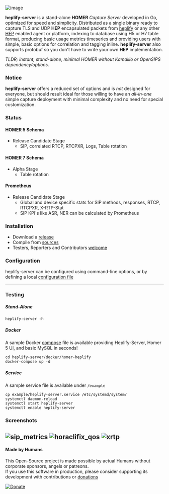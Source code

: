 ![image](https://user-images.githubusercontent.com/1423657/38167610-1bccc596-3538-11e8-944c-8bd9ee0433b2.png)

**heplify-server** is a stand-alone **HOMER** *Capture Server* developed in Go, optimized for speed and simplicity. Distributed as a single binary ready to capture TLS and UDP **HEP** encapsulated packets from [heplify](https://github.com/sipcapture/heplify) or any other [HEP](https://github.com/sipcapture/hep) enabled agent or platform, indexing to database using H5 or H7 table format, producing basic usage metrics timeseries and providing users with simple, basic options for correlation and tagging inline. **heplify-server** also supports protobuf so you don't have to write your own **HEP** implementation.

*TLDR; instant, stand-alone, minimal HOMER without Kamailio or OpenSIPS dependency/options.*

### Notice
**heplify-server** offers a reduced set of options and is *not* designed for everyone, but should result ideal for those willing to have an *all-in-one* simple capture deployment with minimal complexity and no need for special customization.

### Status 
#### HOMER 5 Schema
  * Release Candidate Stage
    * SIP, correlated RTCP, RTCPXR, Logs, Table rotation
#### HOMER 7 Schema
  * Alpha Stage
    * Table rotation
#### Prometheus
  * Release Candidate Stage
    * Global and device specific stats for SIP methods, responses, RTCP, RTCPXR, X-RTP-Stat
    * SIP KPI's like ASR, NER can be calculated by Prometheus

### Installation
* Download a [release](https://github.com/negbie/heplify-server/releases)
* Compile from [sources](https://github.com/negbie/heplify-server/blob/master/docker/heplify-server/Dockerfile)
* Testers, Reporters and Contributors [welcome](https://github.com/sipcapture/heplify-server/issues)

### Configuration
heplify-server can be configured using command-line options, or by defining a local [configuration file](https://github.com/sipcapture/heplify-server/blob/master/example/heplify-server.toml)

------

### Testing
##### Stand-Alone
```
heplify-server -h
```
##### Docker
A sample Docker [compose](https://github.com/sipcapture/heplify-server/tree/master/docker/homer-heplify) file is available providing Heplify-Server, Homer 5 UI, and basic MySQL in seconds!
```
cd heplify-server/docker/homer-heplify
docker-compose up -d
```
##### Service
A sample service file is available under `/example`
```
cp example/heplify-server.service /etc/systemd/system/
systemctl daemon-reload
systemctl start heplify-server
systemctl enable heplify-server
```

### Screenshots
![sip_metrics](https://user-images.githubusercontent.com/20154956/39880524-57838c04-547e-11e8-8dec-262184192742.png)
![horaclifix_qos](https://user-images.githubusercontent.com/20154956/39879892-5e7feab8-547c-11e8-8046-a0c73fcef38a.jpeg)
![xrtp](https://user-images.githubusercontent.com/20154956/39675132-165c5f5a-5157-11e8-9d13-90bccf007638.jpeg)
----
#### Made by Humans
This Open-Source project is made possible by actual Humans without corporate sponsors, angels or patreons.<br>
If you use this software in production, please consider supporting its development with contributions or [donations](https://www.paypal.com/cgi-bin/webscr?cmd=_donations&business=donation%40sipcapture%2eorg&lc=US&item_name=SIPCAPTURE&no_note=0&currency_code=EUR&bn=PP%2dDonationsBF%3abtn_donateCC_LG%2egif%3aNonHostedGuest)

[![Donate](https://www.paypalobjects.com/en_US/i/btn/btn_donateCC_LG.gif)](https://www.paypal.com/cgi-bin/webscr?cmd=_donations&business=donation%40sipcapture%2eorg&lc=US&item_name=SIPCAPTURE&no_note=0&currency_code=EUR&bn=PP%2dDonationsBF%3abtn_donateCC_LG%2egif%3aNonHostedGuest) 
